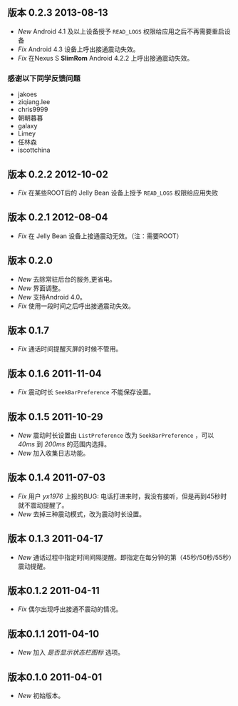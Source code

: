 ## 版本 0.2.3 2013-08-13 ##

*   *New* Android 4.1 及以上设备授予 `READ_LOGS` 权限给应用之后不再需要重启设备
*   *Fix* Android 4.3 设备上呼出接通震动失效。
*   *Fix* 在Nexus S **SlimRom** Android 4.2.2 上呼出接通震动失效。

### 感谢以下同学反馈问题

* jakoes
* ziqiang.lee
* chris9999
* 朝朝暮暮
* galaxy
* Limey
* 任林森
* iscottchina

## 版本 0.2.2 2012-10-02 ##

*   *Fix* 在某些ROOT后的 Jelly Bean 设备上授予 `READ_LOGS` 权限给应用失败

## 版本 0.2.1 2012-08-04 ##

*   *Fix* 在 Jelly Bean 设备上接通震动无效。（注：需要ROOT）

## 版本 0.2.0 ##

*   *New* 去除常驻后台的服务,更省电。
*   *New* 界面调整。
*   *New* 支持Android 4.0。
*   *Fix* 使用一段时间之后呼出接通震动失效。

## 版本 0.1.7 ##

*   *Fix* 通话时间提醒灭屏的时候不管用。

## 版本 0.1.6 2011-11-04 ##

*   *Fix* 震动时长 `SeekBarPreference` 不能保存设置。

## 版本 0.1.5 2011-10-29 ##

*   *New* 震动时长设置由 `ListPreference` 改为 `SeekBarPreference` ，可以 *40ms* 到 *200ms* 的范围内选择。
*   *New* 加入收集日志功能。

## 版本 0.1.4 2011-07-03 ##

*   *Fix* 用户 _yx1976_ 上报的BUG: 电话打进来时，我没有接听，但是再到45秒时就不震动提醒了。
*   *New* 去掉三种震动模式，改为震动时长设置。

## 版本 0.1.3 2011-04-17 ##

*   *New* 通话过程中指定时间间隔提醒。即指定在每分钟的第（45秒/50秒/55秒）震动提醒。


## 版本0.1.2 2011-04-11 ##

*   *Fix* 偶尔出现呼出接通不震动的情况。

## 版本0.1.1 2011-04-10 ##

*   *New* 加入 *是否显示状态栏图标* 选项。

## 版本0.1.0 2011-04-01 ##

*   *New* 初始版本。
